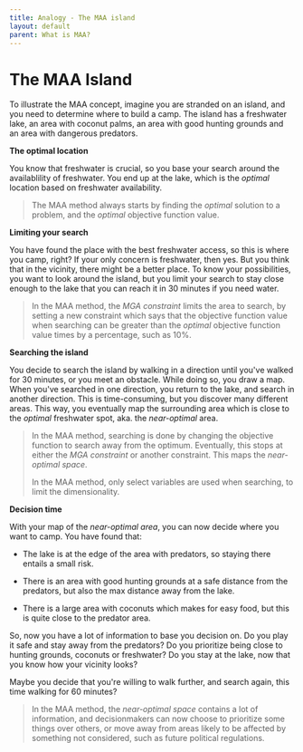 ```yaml
---
title: Analogy - The MAA island
layout: default
parent: What is MAA?
---
```


# The MAA Island

To illustrate the MAA concept, imagine you are stranded on an island, and you need to determine where to build a camp. The island has a freshwater lake, an area with coconut palms, an area with good hunting grounds and an area with dangerous predators.

**The optimal location**

You know that freshwater is crucial, so you base your search around the availablility of freshwater. You end up at the lake, which is the *optimal* location based on freshwater availability. 

> The MAA method always starts by finding the *optimal* solution to a problem, and the *optimal* objective function value.

**Limiting your search**

You have found the place with the best freshwater access, so this is where you camp, right? If your only concern is freshwater, then yes. But you think that in the vicinity, there might be a better place. To know your possibilities, you want to look around the island, but you limit your search to stay close enough to the lake that you can reach it in 30 minutes if you need water.

> In the MAA method, the *MGA constraint* limits the area to search, by setting a new constraint which says that the objective function value when searching can be greater than the *optimal* objective function value times by a percentage, such as 10%.

**Searching the island**

You decide to search the island by walking in a direction until you've walked for 30 minutes, or you meet an obstacle. While doing so, you draw a map. When you've searched in one direction, you return to the lake, and search in another direction. This is time-consuming, but you discover many different areas. This way, you eventually map the surrounding area which is close to the *optimal* freshwater spot, aka. the *near-optimal* area. 

> In the MAA method, searching is done by changing the objective function to search away from the optimum. Eventually, this stops at either the *MGA constraint* or another constraint. This maps the *near-optimal space*.
> 
> In the MAA method, only select variables are used when searching, to limit the dimensionality. 

**Decision time**

With your map of the *near-optimal area*, you can now decide where you want to camp. You have found that:

* The lake is at the edge of the area with predators, so staying there entails a small risk. 

* There is an area with good hunting grounds at a safe distance from the predators, but also the max distance away from the lake. 

* There is a large area with coconuts which makes for easy food, but this is quite close to the predator area.

So, now you have a lot of information to base you decision on. Do you play it safe and stay away from the predators? Do you prioritize being close to hunting grounds, coconuts or freshwater? Do you stay at the lake, now that you know how your vicinity looks? 

Maybe you decide that you're willing to walk further, and search again, this time walking for 60 minutes?

> In the MAA method, the *near-optimal space* contains a lot of information, and decisionmakers can now choose to prioritize some things over others, or move away from areas likely to be affected by something not considered, such as future political regulations.
